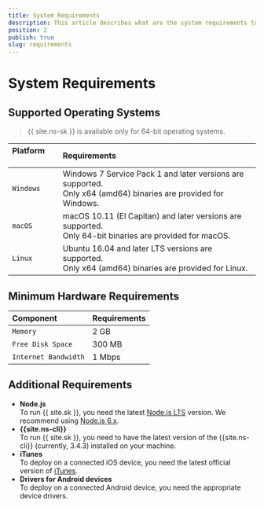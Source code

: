 ```yaml
---
title: System Requirements
description: This article describes what are the system requirements to run NativeScript Sidekick on your development machine.
position: 2
publish: true
slug: requirements
---
```


# System Requirements

## Supported Operating Systems

> {{ site.ns-sk }} is available only for 64-bit operating systems.

| Platform &nbsp;&nbsp;&nbsp;&nbsp;&nbsp; | Requirements           |
|:----------------------------------------|:-----------------------|
| `Windows`   | Windows 7 Service Pack 1 and later versions are supported.<br /> Only x64 (amd64) binaries are provided for Windows.|
| `macOS`     | macOS 10.11 (El Capitan) and later versions are supported. <br /> Only 64-bit binaries are provided for macOS.      |
| `Linux`     | Ubuntu 16.04 and later LTS versions are supported. <br /> Only x64 (amd64) binaries are provided for Linux.         |

<p></p>

## Minimum Hardware Requirements

| Component               | Requirements |
|:------------------------|:-------------|
| `Memory`                | 2 GB         |
| `Free Disk Space`       | 300 MB       |
| `Internet Bandwidth`    | 1 Mbps       |

<p></p>

## Additional Requirements

* **Node.js**<br /> To run {{ site.sk }}, you need the latest [Node.js LTS](https://github.com/nodejs/LTS#lts-schedule) version. We recommend using [Node.js 6.x](https://nodejs.org/dist/latest-v6.x/).
* **{{site.ns-cli}}**<br /> To run {{ site.sk }}, you need to have the latest version of the {{site.ns-cli}} (currently, 3.4.3) installed on your machine.
* **iTunes**<br /> To deploy on a connected iOS device, you need the latest official version of [iTunes](https://www.apple.com/itunes/download/).
* **Drivers for Android devices**<br /> To deploy on a connected Android device, you need the appropriate device drivers.